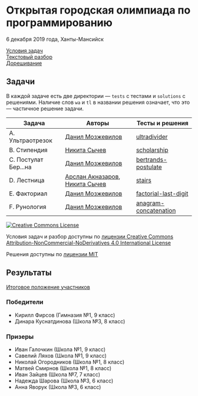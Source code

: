 # Открытая городская олимпиада по программированию

6 декабря 2019 года, Ханты-Мансийск

[Условия задач](statements.pdf)  
[Текстовый разбор](analysis.pdf)  
[Дорешивание](https://contest.yandex.ru/hmopen/contest/16178/problems/)

## Задачи

В каждой задаче есть две директории — `tests` с тестами и `solutions` с решениями. Наличие слов `wa` и `tl` в названии решения означает, что это — частичное решение задачи.

Задача | Авторы | Тесты и решения
---|---|---
A. Ультраотрезок | [Данил Мозжевилов](https://t.me/dmozze) | [ultradivider](ultradivider/)
B. Стипендия | [Никита Сычев](https://github.com/nsychev) | [scholarship](scholarship/)
C. Постулат Бер...на | [Данил Мозжевилов](https://t.me/dmozze) | [bertrands-postulate](bertrands-postulate/)
D. Лестница | [Арслан Акназаров](https://github.com/Arimionim), [Никита Сычев](https://github.com/nsychev) | [stairs](stairs/)
E. Факториал | [Данил Мозжевилов](https://t.me/dmozze) | [factorial-last-digit](factorial-last-digit/)
F. Рунология | [Данил Мозжевилов](https://t.me/dmozze) | [anagram-concatenation](anagram-concatenation/)

[![Creative Commons License](https://i.creativecommons.org/l/by-nc-nd/4.0/88x31.png)](http://creativecommons.org/licenses/by-nc-nd/4.0/)

Условия задач и разбор доступны по [лицензии Creative Commons Attribution-NonCommercial-NoDerivatives 4.0 International License](http://creativecommons.org/licenses/by-nc-nd/4.0/)

Решения доступны по [лицензии MIT](LICENSE)

## Результаты

[Итоговое положение участников](https://contest.yandex.ru/hmopen/contest/16164/standings/)

### Победители

* Кирилл Фирсов (Гимназия №1, 9 класс)
* Динара Куснатдинова (Школа №3, 8 класс)

### Призеры

* Иван Галочкин (Школа №1, 9 класс)
* Савелий Ляхов (Школа №1, 9 класс)
* Николай Огородников (Школа №1, 8 класс)
* Матвей Смирнов (Школа №1, 8 класс)
* Иван Зайцев (Школа №7, 7 класс)
* Надежда Шарова (Школа №3, 6 класс)
* Анна Яворук (Школа №3, 6 класс)
